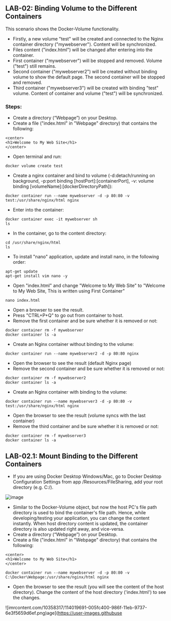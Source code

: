 ## LAB-02: Binding Volume to the Different Containers

This scenario shows the Docker-Volume functionality. 
- Firstly, a new volume "test" will be created and connected to the Nginx container directory ("mywebserver"). Content will be synchronized.
- Files content ("index.html") will be changed after entering into the container. 
- First container ("mywebserver") will be stopped and removed. Volume ("test") still remains.
- Second container ("mywebserver2") will be created without binding volume to show the default page. The second container will be stopped and removed.
- Third container ("mywebserver3") will be created with binding "test" volume. Content of container and volume ("test") will be synchronized. 

### Steps: 

- Create a directory (“Webpage”) on your Desktop.
- Create a file ("index.html" in "Webpage" directory) that contains the following:

```
<center>
<h1>Welcome to My Web Site</h1>
</center>
```
- Open terminal and run:
```
docker volume create test
```
- Create a nginx container and bind to volume (-d:detach/running on background, -p:port binding [hostPort]:[containerPort], -v: volume binding [volumeName]:[dockerDirectoryPath]):
```
docker container run --name mywebserver -d -p 80:80 -v test:/usr/share/nginx/html nginx
```
- Enter into the container:
```
docker container exec -it mywebserver sh
ls
```
- In the container, go to the content directory:
```
cd /usr/share/nginx/html
ls
```
- To install "nano" application, update and install nano, in the following order:
```
apt-get update
apt-get install vim nano -y
```
- Open "index.html" and change "Welcome to My Web Site" to "Welcome to My Web Site, This is written using First Container"
```
nano index.html
```
- Open a browser to see the result.
- Press "CTRL+P+Q" to go out from container to host.
- Remove the first container and be sure whether it is removed or not: 
```
docker container rm -f mywebserver
docker container ls -a
```
- Create an Nginx container without binding to the volume:
```
docker container run --name mywebserver2 -d -p 80:80 nginx
```
- Open the browser to see the result (default Nginx page)
- Remove the second container and be sure whether it is removed or not: 
```
docker container rm -f mywebserver2
docker container ls -a
```
- Create an Nginx container with binding to the volume:
```
docker container run --name mywebserver3 -d -p 80:80 -v test:/usr/share/nginx/html nginx
```
- Open the browser to see the result (volume syncs with the last container)
- Remove the third container and be sure whether it is removed or not: 
```
docker container rm -f mywebserver3
docker container ls -a
```

## LAB-02.1: Mount Binding to the Different Containers <a name="app_mount"></a>
- If you are using Docker Desktop Windows/Mac, go to Docker Desktop Configuration Settings from app /Resources/FileSharing, add your root directory  (e.g. C:/). 

![image](https://user-images.githubusercontent.com/10358317/113410473-bdf04000-93b3-11eb-82fd-e2bcd508bebe.png)

- Similar to the Docker-Volume object, but now the host PC's file path directory is used to bind the container's file path. Hence, while developing/testing your application, you can change the content instantly. When host directory content is updated, the container directory is also updated right away, and vice-versa.
- Create a directory (“Webpage”) on your Desktop.
- Create a file ("index.html" in "Webpage" directory) that contains the following:

```
<center>
<h1>Welcome to My Web Site</h1>
</center>
``` 
```
docker container run --name mywebserver -d -p 80:80 -v C:\Docker\Webpage:/usr/share/nginx/html nginx
```
- Open the browser to see the result (you will see the content of the host directory). Change the content of the host directory ('index.html') to see the changes.

![imrcontent.com/10358317/114019691-005fc400-986f-11eb-9737-6e3f5659d6ef.png)age](https://user-images.githubuse
